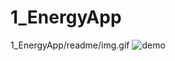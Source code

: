 # 1_EnergyApp
1_EnergyApp/readme/img.gif
![demo](https://github.com/Satomi8888/1_EnergyApp/blob/master/gifimage/img.gif)
